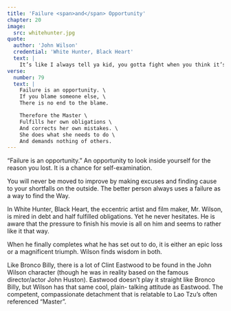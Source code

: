 ```yaml
---
title: 'Failure <span>and</span> Opportunity'
chapter: 20
image:
  src: whitehunter.jpg
quote:
  author: 'John Wilson'
  credential: 'White Hunter, Black Heart'
  text: |
    It’s like I always tell ya kid, you gotta fight when you think it’s the right thing to do. Otherwise, you feel like your gut’s full of puss. Even if you get the Hell beat outta ya, if ya fight, you feel ok about it.
verse:
  number: 79
  text: |
    Failure is an opportunity. \
    If you blame someone else, \
    There is no end to the blame.

    Therefore the Master \
    Fulfills her own obligations \
    And corrects her own mistakes. \
    She does what she needs to do \
    And demands nothing of others.
---
```


“Failure is an opportunity.”
An opportunity to look inside yourself for the reason you lost.
It is a chance for self-examination.

You will never be moved to improve by making excuses and finding
cause to your shortfalls on the outside.
The better person always uses a failure as a way to find the Way.

In White Hunter, Black Heart, the eccentric artist and film maker,
Mr. Wilson, is mired in debt and half fulfilled obligations.
Yet he never hesitates.
He is aware that the pressure to finish his movie is all on him
and seems to rather like it that way.

When he finally completes what he has set out to do,
it is either an epic loss or a magnificent triumph.
Wilson finds wisdom in both.

Like Bronco Billy,
there is a lot of Clint Eastwood to be found in the John Wilson
character (though he was in reality based on the famous
director/actor John Huston). Eastwood doesn’t play it straight
like Bronco Billy, but Wilson has that same cool, plain- talking
attitude as Eastwood. The competent, compassionate detachment
that is relatable to Lao Tzu’s often referenced “Master”.
